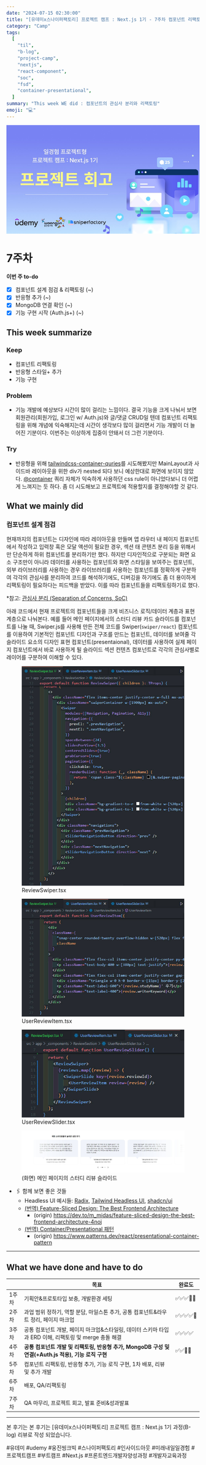 ```yaml
---
date: "2024-07-15 02:30:00"
title: "[유데미x스나이퍼팩토리] 프로젝트 캠프 : Next.js 1기 - 7주차 컴포넌트 리팩토링"
category: "Camp"
tags:
  [
    "til",
    "b-log",
    "project-camp",
    "nextjs",
    "react-component",
    "soc",
    "fsd",
    "container-presentational",
  ]
summary: "This week WE did : 컴포넌트의 관심사 분리와 리팩토링"
emoji: "💻"
---
```


![프로젝트 넷째주 회고](./thenextjs-week-7-cover.jpg)

# 7주차

**이번 주 to-do**

- [x] 컴포넌트 설계 점검 & 리팩토링 (~)
- [x] 반응형 추가 (~)
- [x] MongoDB 연결 확인 (~)
- [x] 기능 구현 시작 (Auth.js+) (~)

## This week summarize

### Keep

- 컴포넌트 리팩토링
- 반응형 스타일+ 추가
- 기능 구현

### Problem

- 기능 개발에 예상보다 시간이 많이 걸리는 느낌이다. 결국 기능을 크게 나눠서 보면 회원관리(회원가입, 로그인 w/ Auth.js)와 글/댓글 CRUD일 텐데 컴포넌트 리팩토링을 위해 개념에 익숙해지는데 시간이 생각보다 많이 걸리면서 기능 개발이 더 늘어진 기분이다. 이번주는 이상하게 집중이 안돼서 더 그런 기분이다.

### Try

- 반응형을 위해 [tailwindcss-container-quries](https://github.com/tailwindlabs/tailwindcss-container-queries)를 시도해봤지만 MainLayout과 사이드바 레이아웃을 위한 div가 nested 되다 보니 예상한대로 화면에 보이지 않았다. [@container](https://developer.mozilla.org/en-US/docs/Web/CSS/@container) 쿼리 자체가 익숙하게 사용하던 css rule이 아니었다보니 더 어렵게 느껴지는 듯 하다. 좀 더 시도해보고 프로젝트에 적용할지를 결정해야할 것 같다.

## What we mainly did

### 컴포넌트 설계 점검

현재까지의 컴포넌트는 디자인에 따라 레이아웃을 만들며 앱 라우터 내 페이지 컴포넌트에서 작성하고 입력창 혹은 모달 액션이 필요한 경우, 섹션 태 콘텐츠 분리 등을 위해서만 단순하게 하위 컴포넌트를 분리하기만 했다. 하지만 디자인적으로 구분되는 화면 요소 구조만이 아니라 데이터를 사용하는 컴포넌트와 화면 스타일을 보여주는 컴포넌트, 외부 라이브러리를 사용하는 경우 라이브러리를 사용하는 컴포넌트를 정확하게 구분하여 각각의 관심사를 분리하여 코드를 해석하기에도, 디버깅을 하기에도 좀 더 용이하게 리팩토링이 필요하다는 피드백을 받았다. 이를 따라 컴포넌트들을 리팩토링하기로 했다.

\*참고: [관심사 분리 (Separation of Concerns, SoC)](https://ko.wikipedia.org/wiki/%EA%B4%80%EC%8B%AC%EC%82%AC_%EB%B6%84%EB%A6%AC)

아래 코드에서 현재 프로젝트의 컴포넌트들을 크게 비즈니스 로직/데이터 계층과 표현 계층으로 나눠본다. 예를 들어 메인 페이지에서의 스터디 리뷰 카드 슬라이드를 컴포넌트를 나눌 때, Swiper.js를 사용해 만든 전체 코드를 Swiper(`swiper/react`) 컴포넌트를 이용하여 기본적인 컴포넌트 디자인과 구조를 만드는 컴포넌트, 데이터를 보여줄 각 슬라이드 요소의 디자인 표현 컴포넌트(presentaional), 데이터를 사용하여 실제 페이지 컴포넌트에서 바로 사용하게 될 슬라이드 섹션 컨텐츠 컴포넌트로 각각의 관심사별로 레이어를 구분하여 이해할 수 있다.

<figure>
  <img src="./thenextjs-week-7-1.jpg" alt="ReviewSwiper.tsx" />
  <figcaption>ReviewSwiper.tsx</figcaption>
</figure>

<figure>
  <img src="./thenextjs-week-7-2.jpg" alt="UserReviewItem.tsx" />
  <figcaption>UserReviewItem.tsx</figcaption>
</figure>

<figure>
  <img src="./thenextjs-week-7-3.jpg" alt="UserReviewSlider.tsx" />
  <figcaption>UserReviewSlider.tsx</figcaption>
</figure>

<figure>
  <img src="./thenextjs-week-7-4.jpg" alt="(화면) 메인 페이지의 스터디 리뷰 슬라이드" />
  <figcaption>(화면) 메인 페이지의 스터디 리뷰 슬라이드</figcaption>
</figure>

- 🖇️ 함께 보면 좋은 것들
  - Headless UI 예시들: [Radix](https://www.radix-ui.com/primitives/docs/overview/introduction), [Tailwind Headless UI](https://github.com/tailwindlabs/headlessui), [shadcn/ui](https://ui.shadcn.com/docs)
  - [(번역) Feature-Sliced Design: The Best Frontend Architecture](https://emewjin.github.io/feature-sliced-design/)
    - (origin) https://dev.to/m_midas/feature-sliced-design-the-best-frontend-architecture-4noj
  - [(번역) Container/Presentational 패턴](https://patterns-dev-kr.github.io/design-patterns/container-presentational-pattern/)
    - (origin) https://www.patterns.dev/react/presentational-container-pattern

---

## What we have done and have to do

|       | 목표                                                                                                   | 완료도     |
| ----- | ------------------------------------------------------------------------------------------------------ | ---------- |
| 1주차 | 기획안&프로토타입 보충, 개발환경 세팅                                                                  | ✅✅✅🔲🔲 |
| 2주차 | 과업 범위 정하기, 역할 분담, 마일스톤 추가, 공통 컴포넌트&라우트 정리, 페이지 마크업                   | ✅✅✅✅🔲 |
| 3주차 | 공통 컴포넌트 개발, 페이지 마크업&스타일링, 데이터 스키마 타입과 ERD 이해, 리팩토링 및 merge 충돌 해결 | ✅✅✅✅   |
| 4주차 | **공통 컴포넌트 개발 및 리팩토링, 반응형 추가, MongoDB 구성 및 연결(+Auth.js 적용), 기능 로직 구현**   | ✅✅🔲🔲   |
| 5주차 | 컴포넌트 리팩토링, 반응형 추가, 기능 로직 구현, 1차 배포, 리뷰 및 추가 개발                            |            |
| 6주차 | 배포, QA/리팩토링                                                                                      |            |
| 7주차 | QA 마무리, 프로젝트 회고, 발표 준비&성과발표                                                           |            |

---

본 후기는 본 후기는 [유데미x스나이퍼팩토리] 프로젝트 캠프 : Next.js 1기 과정(B-log) 리뷰로 작성 되었습니다.

#유데미 #udemy #웅진씽크빅 #스나이퍼팩토리 #인사이드아웃 #미래내일일경험 #프로젝트캠프 #부트캠프 #Next.js #프론트엔드개발자양성과정 #개발자교육과정

